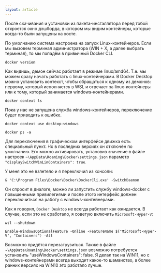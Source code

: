 ```yaml
---
layout: article
---
```

После скачивания и установки из пакета-инсталлятора перед тобой откроется окно дэшборда, в котором мы видим контейнеры, которые когда-то были запущены на хосте. 

По умолчанию система настроена на запуск Linux-контейнеров. Если мы вызовем терминал администратора (WIN + X, а далее выбрать терминал), то мы попадём в привычный Docker CLI.

```
docker version
```
Как видишь, демон сейчас работает в режиме linux/amd64. Т.е. мы можем сразу начать работать с linux-контейнерами. В Docker Desktop можно установить контекст, чтобы обращаться к одному из демонов: первому, который исполняется в WSL и отвечает за linux-контейнеры или к тому, который занимается windows-контейнерами.

```
docker context ls
```

Пока у нас не запущена служба windows-контейнеров, переключение будет приводить к ошибке.

```
docker context use desktop-windows
```

```
docker ps -a
```

Для переключения в графическом интерфейсе движка есть специальный пункт. Но в последних версиях он отключён по умолчанию. Его можно активировать, установив значение в файле настроек `~\AppData\Roaming\Docker\settings.json` параметр `"displaySwitchWinLinContainers": true`. 

У меня это не взлетело и я переключил из консоли:

```
& 'C:\Program Files\Docker\Docker\DockerCli.exe' -SwitchDaemon
```

Он спросит в диалоге, можно ли запустить службу windows-docker с повышенными привилегиями и после этого интерфейс должен переключиться на работу с windows-контейнерами.

Как я говорил, `Docker Desktop` не всегда работает как ожидается. В случае, если это не сработало, я советую включить `Microsoft-Hyper-V`:

```
wsl --shutdown
```

```
Enable-WindowsOptionalFeature -Online -FeatureName $("Microsoft-Hyper-V", "Containers") -All
```

Возможно придётся перезагрузиться. Также в файле `~\AppData\Roaming\Docker\settings.json` возможно потребуется установить "useWindowsContainers": false. Я делал так на WIN11, но с windows-контейнерами всегда выходит какое-то шаманство, в более ранних версиях на WIN10 это работало лучше.
